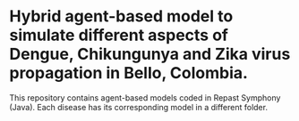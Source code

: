 # Hybrid agent-based model to simulate different aspects of Dengue, Chikungunya and Zika virus propagation in Bello, Colombia.

This repository contains agent-based models coded in Repast Symphony (Java). Each disease has its corresponding model in a different folder.

